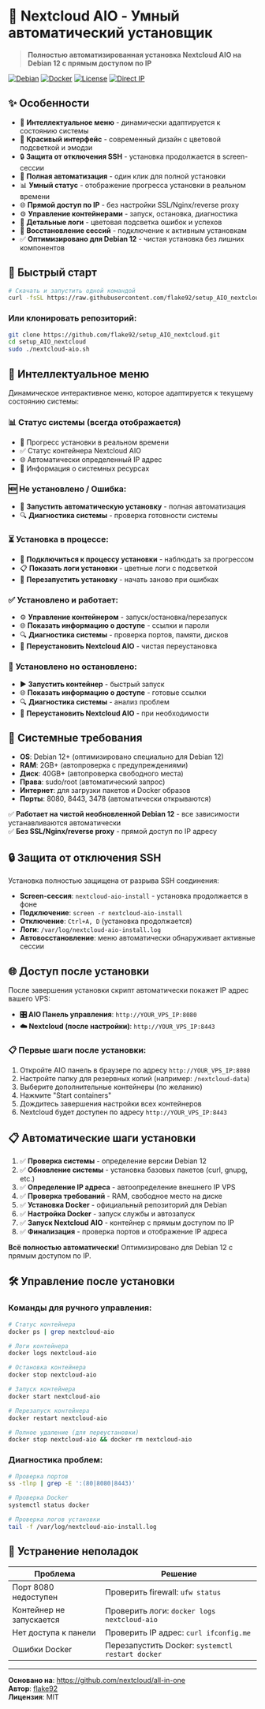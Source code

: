 # 🌟 Nextcloud AIO - Умный автоматический установщик

> **Полностью автоматизированная установка Nextcloud AIO на Debian 12 с прямым доступом по IP**

[![Debian](https://img.shields.io/badge/Debian-12+-red.svg)](https://www.debian.org/)
[![Docker](https://img.shields.io/badge/Docker-Latest-blue.svg)](https://www.docker.com/)
[![License](https://img.shields.io/badge/License-MIT-green.svg)](LICENSE)
[![Direct IP](https://img.shields.io/badge/Access-Direct%20IP-blue.svg)]()

## ✨ Особенности

- 🧠 **Интеллектуальное меню** - динамически адаптируется к состоянию системы
- 🎨 **Красивый интерфейс** - современный дизайн с цветовой подсветкой и эмодзи
- 🔒 **Защита от отключения SSH** - установка продолжается в screen-сессии
- 🚀 **Полная автоматизация** - один клик для полной установки
- 📊 **Умный статус** - отображение прогресса установки в реальном времени
- 🌐 **Прямой доступ по IP** - без настройки SSL/Nginx/reverse proxy
- ⚙️ **Управление контейнерами** - запуск, остановка, диагностика
- 📝 **Детальные логи** - цветовая подсветка ошибок и успехов
- 🔄 **Восстановление сессий** - подключение к активным установкам
- ✅ **Оптимизировано для Debian 12** - чистая установка без лишних компонентов

## 🚀 Быстрый старт

```bash
# Скачать и запустить одной командой
curl -fsSL https://raw.githubusercontent.com/flake92/setup_AIO_nextcloud/main/nextcloud-aio.sh | sudo bash
```

### Или клонировать репозиторий:
```bash
git clone https://github.com/flake92/setup_AIO_nextcloud.git
cd setup_AIO_nextcloud
sudo ./nextcloud-aio.sh
```

## 🧠 Интеллектуальное меню

Динамическое интерактивное меню, которое адаптируется к текущему состоянию системы:

### 📊 **Статус системы** (всегда отображается)
- 🔄 Прогресс установки в реальном времени
- ✅ Статус контейнера Nextcloud AIO  
- 🌐 Автоматически определенный IP адрес
- 💾 Информация о системных ресурсах

### 🆕 **Не установлено / Ошибка:**
- 🚀 **Запустить автоматическую установку** - полная автоматизация
- 🔍 **Диагностика системы** - проверка готовности системы

### ⏳ **Установка в процессе:**
- 🔗 **Подключиться к процессу установки** - наблюдать за прогрессом
- 📋 **Показать логи установки** - цветные логи с подсветкой
- 🔄 **Перезапустить установку** - начать заново при ошибках

### ✅ **Установлено и работает:**
- ⚙️ **Управление контейнером** - запуск/остановка/перезапуск
- 🌐 **Показать информацию о доступе** - ссылки и пароли
- 🔍 **Диагностика системы** - проверка портов, памяти, дисков
- 🔄 **Переустановить Nextcloud AIO** - чистая переустановка

### 🛑 **Установлено но остановлено:**
- ▶️ **Запустить контейнер** - быстрый запуск
- 🌐 **Показать информацию о доступе** - готовые ссылки
- 🔍 **Диагностика системы** - анализ проблем
- 🔄 **Переустановить Nextcloud AIO** - при необходимости

## 🔧 Системные требования

- **OS**: Debian 12+ (оптимизировано специально для Debian 12)
- **RAM**: 2GB+ (автопроверка с предупреждениями)
- **Диск**: 40GB+ (автопроверка свободного места)
- **Права**: sudo/root (автоматический запрос)
- **Интернет**: для загрузки пакетов и Docker образов
- **Порты**: 8080, 8443, 3478 (автоматически открываются)

✅ **Работает на чистой необновленной Debian 12** - все зависимости устанавливаются автоматически  
✅ **Без SSL/Nginx/reverse proxy** - прямой доступ по IP адресу

## 🔒 Защита от отключения SSH

Установка полностью защищена от разрыва SSH соединения:

- **Screen-сессия**: `nextcloud-aio-install` - установка продолжается в фоне
- **Подключение**: `screen -r nextcloud-aio-install`
- **Отключение**: `Ctrl+A, D` (установка продолжается)
- **Логи**: `/var/log/nextcloud-aio-install.log`
- **Автовосстановление**: меню автоматически обнаруживает активные сессии

## 🌐 Доступ после установки

После завершения установки скрипт автоматически покажет IP адрес вашего VPS:

- **🎛️ AIO Панель управления**: `http://YOUR_VPS_IP:8080`
- **☁️ Nextcloud (после настройки)**: `http://YOUR_VPS_IP:8443`

### 📋 Первые шаги после установки:
1. Откройте AIO панель в браузере по адресу `http://YOUR_VPS_IP:8080`
2. Настройте папку для резервных копий (например: `/nextcloud-data`)
3. Выберите дополнительные контейнеры (по желанию)
4. Нажмите "Start containers"
5. Дождитесь завершения настройки всех контейнеров
6. Nextcloud будет доступен по адресу `http://YOUR_VPS_IP:8443`

## 📋 Автоматические шаги установки

1. ✅ **Проверка системы** - определение версии Debian 12
2. ✅ **Обновление системы** - установка базовых пакетов (curl, gnupg, etc.)
3. ✅ **Определение IP адреса** - автоопределение внешнего IP VPS
4. ✅ **Проверка требований** - RAM, свободное место на диске
5. ✅ **Установка Docker** - официальный репозиторий для Debian
6. ✅ **Настройка Docker** - запуск службы и автозапуск
7. ✅ **Запуск Nextcloud AIO** - контейнер с прямым доступом по IP
8. ✅ **Финализация** - проверка портов и отображение IP адреса

**Всё полностью автоматически!** Оптимизировано для Debian 12 с прямым доступом по IP.

## 🛠️ Управление после установки

### Команды для ручного управления:
```bash
# Статус контейнера
docker ps | grep nextcloud-aio

# Логи контейнера
docker logs nextcloud-aio

# Остановка контейнера
docker stop nextcloud-aio

# Запуск контейнера
docker start nextcloud-aio

# Перезапуск контейнера
docker restart nextcloud-aio

# Полное удаление (для переустановки)
docker stop nextcloud-aio && docker rm nextcloud-aio
```

### Диагностика проблем:
```bash
# Проверка портов
ss -tlnp | grep -E ':(80|8080|8443)'

# Проверка Docker
systemctl status docker

# Проверка логов установки
tail -f /var/log/nextcloud-aio-install.log
```

## 🔧 Устранение неполадок

| Проблема | Решение |
|----------|---------|
| Порт 8080 недоступен | Проверить firewall: `ufw status` |
| Контейнер не запускается | Проверить логи: `docker logs nextcloud-aio` |
| Нет доступа к панели | Проверить IP адрес: `curl ifconfig.me` |
| Ошибки Docker | Перезапустить Docker: `systemctl restart docker` |

---

**Основано на**: https://github.com/nextcloud/all-in-one  
**Автор**: [flake92](https://github.com/flake92)  
**Лицензия**: MIT
